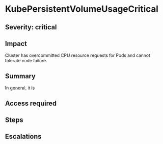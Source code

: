 # KubePersistentVolumeUsageCritical

## Severity: critical

## Impact

Cluster has overcommitted CPU resource requests for Pods and cannot tolerate node failure.

## Summary

In general, it is 

## Access required

## Steps

## Escalations
